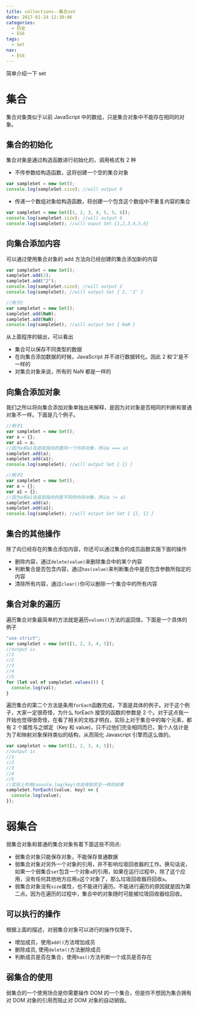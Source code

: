 ```yaml
---
title: collections--集合set
date: 2017-01-24 12:30:06
categories:
  - 历史
  - ES6
tags:
  - Set
nav:
  - ES6
---
```


简单介绍一下 set

<!--more-->

# 集合

集合对象类似于以前 JavaScript 中的数组，只是集合对象中不能存在相同的对象。

## 集合的初始化

集合对象是通过构造函数进行初始化的，调用格式有 2 种

- 不传参数给构造函数，这将创建一个空的集合对象

```javascript
var sampleSet = new Set();
console.log(sampleSet.size); //will output 0
```

- 传递一个数组对象给构造函数，将创建一个包含这个数组中不重复内容的集合

```javascript
var sampleSet = new Set([1, 2, 3, 4, 5, 5, 6]);
console.log(sampleSet.size); //will output 6
console.log(sampleSet); //will ouput Set {1,2,3,4,5,6}
```

## 向集合添加内容

可以通过使用集合对象的 add 方法向已经创建的集合添加新的内容

```javascript
var sampleSet = new Set();
sampleSet.add(2);
sampleSet.add("2");
console.log(sampleSet.size); //will output 2
console.log(sampleSet); //will output Set { 2, '2' }

//例子2
var sampleSet = new Set();
sampleSet.add(NaN);
sampleSet.add(NaN);
console.log(sampleSet); //will output Set { NaN }
```

从上面程序的输出，可以看出

- 集合可以保存不同类型的数据
- 在向集合添加数据的时候，JavaScript 并不进行数据转化。因此 2 和'2'是不一样的
- 对集合对象来说，所有的 NaN 都是一样的

## 向集合添加对象

我们之所以将向集合添加对象单独出来解释，是因为对对象是否相同的判断和普通对象不一样。下面是几个例子。

```javascript
//例子1
var sampleSet = new Set();
var a = {};
var a1 = a;
//因为a和a1在底层指向的是同一个内存对象，所以a === a1
sampleSet.add(a);
sampleSet.add(a1);
console.log(sampleSet); //will output Set { {} }

//例子2
var sampleSet = new Set();
var a = {};
var a1 = {};
//因为a和a1在底层指向的是不同的内存对象，所以a != a1
sampleSet.add(a);
sampleSet.add(a1);
console.log(sampleSet); //will output Set Set { {}, {} }
```

## 集合的其他操作

除了向已经存在的集合添加内容，你还可以通过集合的成员函数实施下面的操作

- 删除内容，通过`delete(value)`来删除集合中的某个内容
- 判断集合是否包含内容，通过`has(value)`来判断集合中是否包含参数所指定的内容
- 清除所有内容，通过`clear()`你可以删除一个集合中的所有内容

## 集合对象的遍历

遍历集合对象最简单的方法就是遍历`values()`方法的返回值，下面是一个具体的例子

```javascript
"use strict";
var sampleSet = new Set([1, 2, 3, 4, 5]);
//output is
//1
//2
//3
//4
//5
for (let val of sampleSet.values()) {
  console.log(val);
}
```

遍历集合的第二个方法是条用`forEach`函数完成，下面是具体的例子。对于这个例子，大家一定很奇怪，为什么 forEach 接受的函数的参数是 2 个。对于这点我一开始也觉得很奇怪，在看了相关的文档才明白，实际上对于集合中的每个元素，都有 2 个属性与之绑定（Key 和 value)，只不过他们完全相同而已，我个人估计是为了和映射对象保持类似的结构，从而简化 Javascript 引擎而这么做的。

```javascript
var sampleSet = new Set([1, 2, 3, 4, 5]);
//output is
//1
//2
//3
//4
//5
//实际上你用console.log(key)也会得到完全一样的结果
sampleSet.forEach((value, key) => {
  console.log(value);
});
```

# 弱集合

弱集合对象和普通的集合对象有着下面这些不同点:

- 弱集合对象只能保存对象，不能保存普通数据
- 弱集合对象对另外一个对象的引用，并不影响垃圾回收器的工作。换句话说，如果一个弱集合`set`包含一个对象`a`的引用，如果在运行过程中，除了这个应用，没有任何其他地方应用`a`这个对象了，那么垃圾回收器将回收`a`。
- 弱集合对象没有`size`属性，也不能进行遍历。不能进行遍历的原因就是因为第二点。因为在遍历的过程中，集合中的对象随时可能被垃圾回收器给回收。

## 可以执行的操作

根据上面的描述，对弱集合对象可以进行的操作仅限于。

- 增加成员，使用`add()`方法增加成员
- 删除成员, 使用`delete()`方法删除成员
- 判断成员是否在集合，使用`has()`方法判断一个成员是否存在

## 弱集合的使用

弱集合的一个使用场合是你需要操作 DOM 的一个集合，但是你不想因为集合拥有对 DOM 对象的引用而阻止对 DOM 对象的自动销毁。
